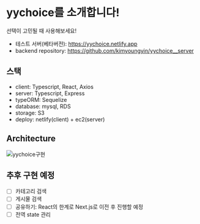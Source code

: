 # yychoice를 소개합니다!

선택이 고민될 때 사용해보세요!

-   테스트 서버(베타버전): https://yychoice.netlify.app
-   backend repository: https://github.com/kimyoungyin/yychoice__server

## 스택

-   client: Typescript, React, Axios
-   server: Typescript, Express
-   typeORM: Sequelize
-   database: mysql, RDS
-   storage: S3
-   deploy: netlify(client) + ec2(server)

## Architecture

![yychoice구현](https://github.com/kimyoungyin/yychoice__server/assets/78777345/d724aa6c-f4dc-4428-b220-1cbd1ceacb9b)

## 추후 구현 예정

-   [ ] 카테고리 검색
-   [ ] 게시물 검색
-   [ ] 공유하기: React의 한계로 Next.js로 이전 후 진행할 예정
-   [ ] 전역 state 관리

